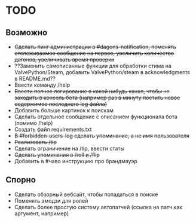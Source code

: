 # TODO

## Возможно
- ~~Сделать пинг администрации в #dagons-notification, поменять отслеживаемое сообщение на первое, увеличить количество дагонов, увеличивать время проверки~~
- ??Заменить самописанные функции для обработки стима на ValvePython/Steam, добавить ValvePython/steam в acknowledgments в README.md??
- Ввести команду /help
- ~~Ввести полное логирование в какой нибудь канал, чтобы не заходить в консоль бота (например раз в минуту постить новое содержимое последнего log файла)~~
- Добавить больше картинок к поискам
- Сделать отдельное сообщение с описанием функционала бота (помимо /help)
- Создать файл requirements.txt
- ~~В #forbidden-users-log сделать упоминание, а не имя пользователя~~
- ~~Реализовать /tip~~
- Сделать ограничение на /tip, ввести статы
- ~~Сделать упоминания в /roll и /flip~~
- Добавить в #чаво инструкцию про брандмауэр

## Спорно
- Сделать обзорный вебсайт, чтобы попадаться в поиске
- Поменять эмодзи для ролей
- Сделать более простую систему автопатчей (ссылка на патч как аргумент, например)
